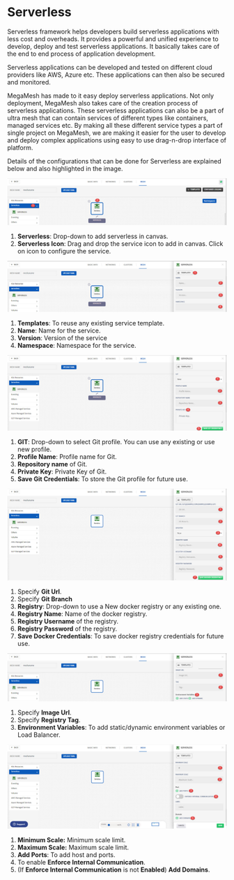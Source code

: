 # Serverless

Serverless framework helps developers build serverless applications with less cost and overheads. It provides a powerful and unified experience to develop, deploy and test serverless applications. It basically takes care of the end to end process of application development. 

Serverless applications can be developed and tested on different cloud providers like AWS, Azure etc. These applications can then also be secured and monitored. 

MegaMesh has made to it easy deploy serverless applications. Not only deployment, MegaMesh also takes care of the creation process of serverless applications. These serverless applications can also be a part of ultra mesh that can contain services of different types like containers, managed services etc. By making all these different service types a part of single project on MegaMesh, we are making it easier for the user to develop and deploy complex applications using easy to use drag-n-drop interface of platform.

Details of the configurations that can be done for Serverless are explained below and also highlighted in the image.

![1](imgs\1.jpg)

1. **Serverless**: Drop-down to add serverless in canvas. 
2. **Serverless Icon**: Drag and drop the service icon to add in canvas. Click on icon to configure the service.

![2](imgs\2.jpg)

1. **Templates**: To reuse any existing service template.
2. **Name**: Name for the service.
3. **Version**: Version of the service
4. **Namespace**: Namespace for the service.

![3](imgs\3.jpg)

1. **GIT**: Drop-down to select Git profile. You can use any existing or use new profile.
2. **Profile Name**: Profile name for Git.
3. **Repository name** of Git.
4. **Private Key**: Private Key of Git.
5. **Save Git Credentials**: To store the Git profile for future use.

![4](imgs\4.jpg)

1. Specify **Git Url**.
2. Specify **Git Branch**
3. **Registry**: Drop-down to use a New docker registry or any existing one.
4. **Registry Name**: Name of the docker registry.
5. **Registry Username** of the registry.
6. **Registry Password** of the registry.
7. **Save Docker Credentials**: To save docker registry credentials for future use. 

![5](imgs\5.jpg)

1. Specify **Image Url**.
2. Specify **Registry Tag**.
3. **Environment Variables**: To add static/dynamic environment variables or Load Balancer.

![6](imgs\6.jpg)

1. **Minimum Scale:** Minimum scale limit.
2. **Maximum Scale:** Maximum scale limit.
3. **Add Ports**: To add host and ports.
4. To enable **Enforce Internal Communication**.
5. (If **Enforce Internal Communication** is not **Enabled**) **Add Domains**.